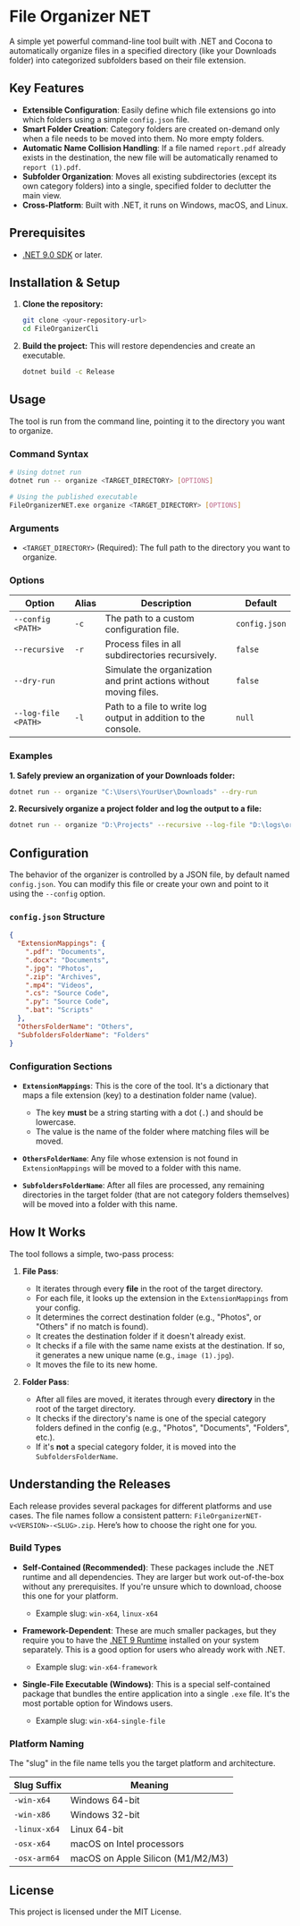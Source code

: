 ﻿# File Organizer NET

A simple yet powerful command-line tool built with .NET and Cocona to automatically organize files in a specified directory (like your Downloads folder) into categorized subfolders based on their file extension.

## Key Features

- **Extensible Configuration**: Easily define which file extensions go into which folders using a simple `config.json` file.
- **Smart Folder Creation**: Category folders are created on-demand only when a file needs to be moved into them. No more empty folders.
- **Automatic Name Collision Handling**: If a file named `report.pdf` already exists in the destination, the new file will be automatically renamed to `report (1).pdf`.
- **Subfolder Organization**: Moves all existing subdirectories (except its own category folders) into a single, specified folder to declutter the main view.
- **Cross-Platform**: Built with .NET, it runs on Windows, macOS, and Linux.

## Prerequisites

- [.NET 9.0 SDK](https://dotnet.microsoft.com/download/dotnet/9.0) or later.

## Installation & Setup

1. **Clone the repository:**

    ```bash
    git clone <your-repository-url>
    cd FileOrganizerCli
    ```

2. **Build the project:**
    This will restore dependencies and create an executable.

    ```bash
    dotnet build -c Release
    ```

## Usage

The tool is run from the command line, pointing it to the directory you want to organize.

### Command Syntax

```bash
# Using dotnet run
dotnet run -- organize <TARGET_DIRECTORY> [OPTIONS]

# Using the published executable
FileOrganizerNET.exe organize <TARGET_DIRECTORY> [OPTIONS]
```

### Arguments

-   `<TARGET_DIRECTORY>` (Required): The full path to the directory you want to organize.

### Options

| Option                | Alias | Description                                                      | Default       |
| --------------------- | ----- | ---------------------------------------------------------------- | ------------- |
| `--config <PATH>`     | `-c`  | The path to a custom configuration file.                         | `config.json` |
| `--recursive`         | `-r`  | Process files in all subdirectories recursively.                 | `false`       |
| `--dry-run`           |       | Simulate the organization and print actions without moving files.| `false`       |
| `--log-file <PATH>`   | `-l`  | Path to a file to write log output in addition to the console.   | `null`        |

### Examples

**1. Safely preview an organization of your Downloads folder:**

```bash
dotnet run -- organize "C:\Users\YourUser\Downloads" --dry-run
```

**2. Recursively organize a project folder and log the output to a file:**

```bash
dotnet run -- organize "D:\Projects" --recursive --log-file "D:\logs\organizer.log"
```

## Configuration

The behavior of the organizer is controlled by a JSON file, by default named `config.json`. You can modify this file or create your own and point to it using the `--config` option.

### `config.json` Structure

```json
{
  "ExtensionMappings": {
    ".pdf": "Documents",
    ".docx": "Documents",
    ".jpg": "Photos",
    ".zip": "Archives",
    ".mp4": "Videos",
    ".cs": "Source Code",
    ".py": "Source Code",
    ".bat": "Scripts"
  },
  "OthersFolderName": "Others",
  "SubfoldersFolderName": "Folders"
}
```

### Configuration Sections

- **`ExtensionMappings`**: This is the core of the tool. It's a dictionary that maps a file extension (key) to a destination folder name (value).
  - The key **must** be a string starting with a dot (`.`) and should be lowercase.
  - The value is the name of the folder where matching files will be moved.

- **`OthersFolderName`**: Any file whose extension is not found in `ExtensionMappings` will be moved to a folder with this name.

- **`SubfoldersFolderName`**: After all files are processed, any remaining directories in the target folder (that are not category folders themselves) will be moved into a folder with this name.

## How It Works

The tool follows a simple, two-pass process:

1. **File Pass**:
    - It iterates through every **file** in the root of the target directory.
    - For each file, it looks up the extension in the `ExtensionMappings` from your config.
    - It determines the correct destination folder (e.g., "Photos", or "Others" if no match is found).
    - It creates the destination folder if it doesn't already exist.
    - It checks if a file with the same name exists at the destination. If so, it generates a new unique name (e.g., `image (1).jpg`).
    - It moves the file to its new home.

2. **Folder Pass**:
    - After all files are moved, it iterates through every **directory** in the root of the target directory.
    - It checks if the directory's name is one of the special category folders defined in the config (e.g., "Photos", "Documents", "Folders", etc.).
    - If it's **not** a special category folder, it is moved into the `SubfoldersFolderName`.

## Understanding the Releases

Each release provides several packages for different platforms and use cases. The file names follow a consistent pattern: `FileOrganizerNET-v<VERSION>-<SLUG>.zip`. Here’s how to choose the right one for you.

### Build Types

-   **Self-Contained (Recommended)**: These packages include the .NET runtime and all dependencies. They are larger but work out-of-the-box without any prerequisites. If you're unsure which to download, choose this one for your platform.
    -   Example slug: `win-x64`, `linux-x64`

-   **Framework-Dependent**: These are much smaller packages, but they require you to have the [.NET 9 Runtime](https://dotnet.microsoft.com/download/dotnet/9.0) installed on your system separately. This is a good option for users who already work with .NET.
    -   Example slug: `win-x64-framework`

-   **Single-File Executable (Windows)**: This is a special self-contained package that bundles the entire application into a single `.exe` file. It's the most portable option for Windows users.
    -   Example slug: `win-x64-single-file`

### Platform Naming

The "slug" in the file name tells you the target platform and architecture.

| Slug Suffix         | Meaning                               |
| ------------------- | ------------------------------------- |
| `-win-x64`          | Windows 64-bit                        |
| `-win-x86`          | Windows 32-bit                        |
| `-linux-x64`        | Linux 64-bit                          |
| `-osx-x64`          | macOS on Intel processors             |
| `-osx-arm64`        | macOS on Apple Silicon (M1/M2/M3)     |

## License

This project is licensed under the MIT License.
